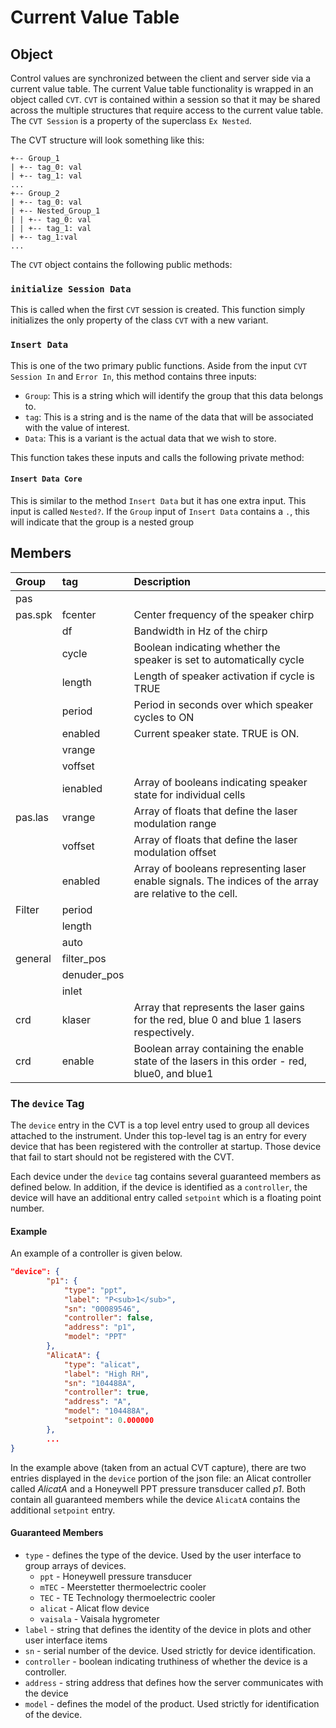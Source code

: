 # Current Value Table
## Object
Control values are synchronized between the client and server side via a current value table.  The current Value table functionality is wrapped in an object called ``CVT``.  ``CVT`` is contained within a session so that it may be shared across the multiple structures that require access to the current value table.  The ``CVT Session`` is a property of the superclass ``Ex Nested``.  

The CVT structure will look something like this:

```
+-- Group_1
| +-- tag_0: val
| +-- tag_1: val
...
+-- Group_2
| +-- tag_0: val
| +-- Nested_Group_1
| | +-- tag_0: val
| | +-- tag_1: val
| +-- tag_1:val
...
```

The ``CVT`` object contains the following public methods:

### ``initialize Session Data``
This is called when the first ``CVT`` session is created.  This function simply initializes the only property of the class ``CVT`` with a new variant.

### ``Insert Data``
This is one of the two primary public functions.  Aside from the input ``CVT Session In`` and ``Error In``, this method contains three inputs:

* ``Group``: This is a string which will identify the group that this data belongs to.  
* ``tag``: This is a string and is the name of the data that will be associated with the value of interest.
* ``Data``: This is a variant is the actual data that we wish to store.

This function takes these inputs and calls the following private method:

#### ``Insert Data Core``

This is similar to the method ``Insert Data`` but it has one extra input.  This input is called ``Nested?``.  If the ``Group`` input of ``Insert Data`` contains a ``.``, this will indicate that the group is a nested group


## Members

| Group    | tag      | Description |
| :------- | :------- | :---------- |
| pas      | 
| pas.spk  | fcenter  | Center frequency of the speaker chirp |
|          | df       | Bandwidth in Hz of the chirp |
|          | cycle    | Boolean indicating whether the speaker is set to automatically cycle |
|          | length   | Length of speaker activation if cycle is TRUE |
|          | period   | Period in seconds over which speaker cycles to ON |
|          | enabled  | Current speaker state.  TRUE is ON. |
|          | vrange   | |
|          | voffset  |  |
|          | ienabled | Array of booleans indicating speaker state for individual cells |
| pas.las  | vrange   | Array of floats that define the laser modulation range |
|          | voffset  | Array of floats that define the laser modulation offset |
|          | enabled | Array of booleans representing laser enable signals.  The indices of the array are relative to the cell. |
| Filter   | period   |  |
|          | length   |   |
|          | auto     |  |
| general  | filter_pos | | 
|          | denuder_pos | |
|          | inlet  | |
| crd      | klaser | Array that represents the laser gains for the red, blue 0 and blue 1 lasers respectively. |
| crd      | enable | Boolean array containing the enable state of the lasers in this order - red, blue0, and blue1 |


### The ``device`` Tag
The ``device`` entry in the CVT is a top level entry used to group all devices attached to the instrument.  Under this top-level tag is an entry for every device that has been registered with the controller at startup.  Those device that fail to start should not be registered with the CVT.

Each device under the ``device`` tag contains several guaranteed members as defined below.  In addition, if the device is identified as a ``controller``, the device will have an additional entry called ``setpoint`` which is a floating point number.  

#### Example

An example of a controller is given below.

```json
"device": {
        "p1": {
            "type": "ppt",
            "label": "P<sub>1</sub>",
            "sn": "00089546",
            "controller": false,
            "address": "p1",
            "model": "PPT"
        },
        "AlicatA": {
            "type": "alicat",
            "label": "High RH",
            "sn": "104488A",
            "controller": true,
            "address": "A",
            "model": "104488A",
            "setpoint": 0.000000
        },
        ...
}
```

In the example above (taken from an actual CVT capture), there are two entries displayed in the ``device`` portion of the json file: an Alicat controller called *AlicatA* and a Honeywell PPT pressure transducer called *p1*.  Both contain all guaranteed members while the device ``AlicatA`` contains the additional ``setpoint`` entry.
#### Guaranteed Members


* ``type`` - defines the type of the device.  Used by the user interface to group arrays of devices.
  * ``ppt`` - Honeywell pressure transducer
  * ``mTEC`` - Meerstetter thermoelectric cooler
  * ``TEC`` - TE Technology thermoelectric cooler
  * ``alicat`` - Alicat flow device
  * ``vaisala`` - Vaisala hygrometer
* ``label`` - string that defines the identity of the device in plots and other user interface items
* ``sn`` - serial number of the device.  Used strictly for device identification.
* ``controller`` - boolean indicating truthiness of whether the device is a controller.
* ``address`` - string address that defines how the server communicates with the device
* ``model`` - defines the model of the product.  Used strictly for identification of the device.

